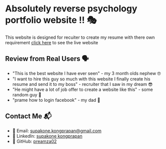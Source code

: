 # Absolutely reverse psychology portfolio website !! 🎭
This website is designed for recuiter to create my resume with there own requirement 
[click here](https://preamza02.github.io/premza02.github.io/) to see the live website
## Review from Real Users 🗣️
- "This is the best website I have ever seen" - my 3 month olds nephew 🤓
- "I want to hire this guy so much with this website I finally create his resume and send it to my boss" - recruiter that I saw in my dream 😎
- "He might have a lot of job offer to create a website like this" - some random guy 🤩
- "prame how to login facebook" - my dad 🥸
## Contact Me 📬
- 📧 Email: supakone.kongprapan@gmail.com
- 💼 LinkedIn: [supakone kongprapan](https://www.linkedin.com/in/supakone-kongprapan/)
- 🐙 GitHub: [preamza02](https://github.com/preamza02)
